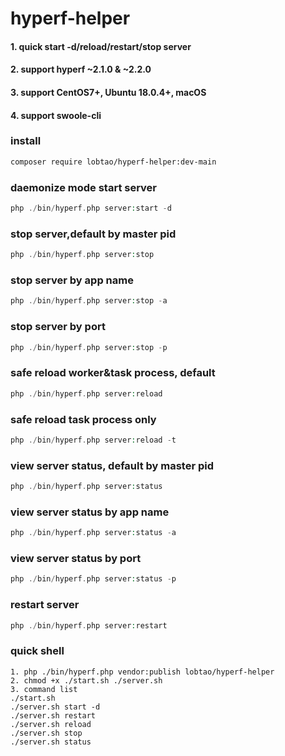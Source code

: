 # hyperf-helper
#### 1. quick start -d/reload/restart/stop server
#### 2. support hyperf ~2.1.0 & ~2.2.0
#### 3. support CentOS7+, Ubuntu 18.0.4+, macOS
#### 4. support swoole-cli
### install
```bash
composer require lobtao/hyperf-helper:dev-main
```
### daemonize mode start server
```php
php ./bin/hyperf.php server:start -d
```
### stop server,default by master pid
```php
php ./bin/hyperf.php server:stop
```
### stop server by app name
```php
php ./bin/hyperf.php server:stop -a
```
### stop server by port
```php
php ./bin/hyperf.php server:stop -p
```
### safe reload worker&task process, default
```php
php ./bin/hyperf.php server:reload
```
### safe reload task process only
```php
php ./bin/hyperf.php server:reload -t
```
### view server status, default by master pid
```php
php ./bin/hyperf.php server:status
```
### view server status by app name
```php
php ./bin/hyperf.php server:status -a
```
### view server status by port
```php
php ./bin/hyperf.php server:status -p
```
### restart server
```php
php ./bin/hyperf.php server:restart
```
### quick shell
```shell
1. php ./bin/hyperf.php vendor:publish lobtao/hyperf-helper
2. chmod +x ./start.sh ./server.sh
3. command list
./start.sh
./server.sh start -d
./server.sh restart
./server.sh reload
./server.sh stop
./server.sh status
```